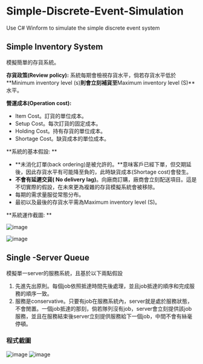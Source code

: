 # Simple-Discrete-Event-Simulation

Use C# Winform to simulate the simple discrete event system

##  Simple Inventory System

模擬簡單的存貨系統。

**存貨政策(Review policy):** 系統每期會檢視存貨水平，倘若存貨水平低於**Minimum inventory level (s)**則會立刻補貨至**Maximum inventory level (S)**水平。

**營運成本(Operation cost):**

- Item Cost。訂貨的單位成本。
- Setup Cost。每次訂貨的固定成本。
- Holding Cost。持有存貨的單位成本。
- Shortage Cost。缺貨成本的單位成本。

**系統的基本假設: **

* **未消化訂單(back ordering)是被允許的。**意味客戶已經下單，但交期延後，因此存貨水平有可能降至負的，此時缺貨成本(Shortage cost)會發生。
* **不會有延遲交貨( No delivery lag)**。向廠商訂購，廠商會立刻配送項目。這是不切實際的假設，在未來更為複雜的存貨模擬系統會被移除。
* 每期的需求量服從常態分布。
* 最初以及最後的存貨水平需為Maximum inventory level (S)。

**系統運作截圖: **

![image](https://user-images.githubusercontent.com/42717512/199896008-59725382-f677-4507-ae94-3b04d810f15d.png)

![image](https://user-images.githubusercontent.com/42717512/199896036-bf60de54-0f70-4c8f-ae15-6854dd2a0c97.png)

## Single -Server Queue
模擬單一server的服務系統，且基於以下兩點假設
1.	先進先出原則。每個job依照抵達時間先後處理，並且job抵達的順序和完成服務的順序一致。
2.	服務是conservative。只要有job在服務系統內，server就是處於服務狀態，不會閒置。一個job抵達的那刻，倘若隊列沒有job，server會立刻提供該job服務，並且在服務結束後server立刻提供服務給下一個job，中間不會有絲毫停頓。

### 程式截圖
![image](https://user-images.githubusercontent.com/42717512/113428023-a3948180-9408-11eb-9b2b-18eff4e33152.png)
![image](https://user-images.githubusercontent.com/42717512/113428105-c32baa00-9408-11eb-98d7-f408148af7e8.png)




